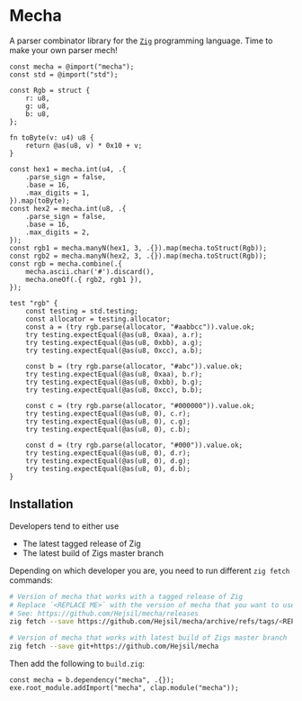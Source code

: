 # Mecha

A parser combinator library for the [`Zig`](https://ziglang.org/)
programming language. Time to make your own parser mech!

```zig
const mecha = @import("mecha");
const std = @import("std");

const Rgb = struct {
    r: u8,
    g: u8,
    b: u8,
};

fn toByte(v: u4) u8 {
    return @as(u8, v) * 0x10 + v;
}

const hex1 = mecha.int(u4, .{
    .parse_sign = false,
    .base = 16,
    .max_digits = 1,
}).map(toByte);
const hex2 = mecha.int(u8, .{
    .parse_sign = false,
    .base = 16,
    .max_digits = 2,
});
const rgb1 = mecha.manyN(hex1, 3, .{}).map(mecha.toStruct(Rgb));
const rgb2 = mecha.manyN(hex2, 3, .{}).map(mecha.toStruct(Rgb));
const rgb = mecha.combine(.{
    mecha.ascii.char('#').discard(),
    mecha.oneOf(.{ rgb2, rgb1 }),
});

test "rgb" {
    const testing = std.testing;
    const allocator = testing.allocator;
    const a = (try rgb.parse(allocator, "#aabbcc")).value.ok;
    try testing.expectEqual(@as(u8, 0xaa), a.r);
    try testing.expectEqual(@as(u8, 0xbb), a.g);
    try testing.expectEqual(@as(u8, 0xcc), a.b);

    const b = (try rgb.parse(allocator, "#abc")).value.ok;
    try testing.expectEqual(@as(u8, 0xaa), b.r);
    try testing.expectEqual(@as(u8, 0xbb), b.g);
    try testing.expectEqual(@as(u8, 0xcc), b.b);

    const c = (try rgb.parse(allocator, "#000000")).value.ok;
    try testing.expectEqual(@as(u8, 0), c.r);
    try testing.expectEqual(@as(u8, 0), c.g);
    try testing.expectEqual(@as(u8, 0), c.b);

    const d = (try rgb.parse(allocator, "#000")).value.ok;
    try testing.expectEqual(@as(u8, 0), d.r);
    try testing.expectEqual(@as(u8, 0), d.g);
    try testing.expectEqual(@as(u8, 0), d.b);
}
```


## Installation

Developers tend to either use
* The latest tagged release of Zig
* The latest build of Zigs master branch

Depending on which developer you are, you need to run different `zig fetch` commands:

```sh
# Version of mecha that works with a tagged release of Zig
# Replace `<REPLACE ME>` with the version of mecha that you want to use
# See: https://github.com/Hejsil/mecha/releases
zig fetch --save https://github.com/Hejsil/mecha/archive/refs/tags/<REPLACE ME>.tar.gz

# Version of mecha that works with latest build of Zigs master branch
zig fetch --save git+https://github.com/Hejsil/mecha
```

Then add the following to `build.zig`:

```zig
const mecha = b.dependency("mecha", .{});
exe.root_module.addImport("mecha", clap.module("mecha"));
```


